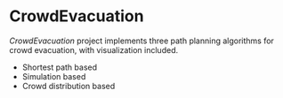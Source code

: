 # CrowdEvacuation

*CrowdEvacuation* project implements three path planning algorithms for crowd evacuation, with visualization included.

- Shortest path based
- Simulation based
- Crowd distribution based
